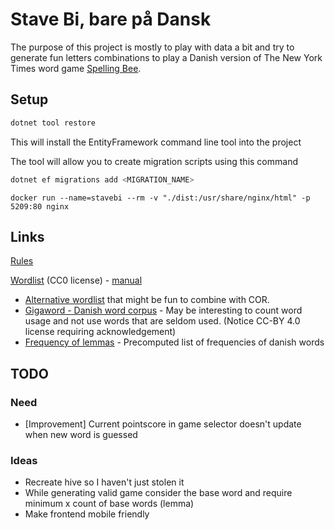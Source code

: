 # Stave Bi, bare på Dansk

The purpose of this project is mostly to play with data a bit and try to generate fun letters combinations to play a Danish version of The New York Times word game [Spelling Bee](https://www.nytimes.com/puzzles/spelling-bee).

## Setup

```sh
dotnet tool restore
```

This will install the EntityFramework command line tool into the project

The tool will allow you to create migration scripts using this command

```sh
dotnet ef migrations add <MIGRATION_NAME>
```

```
docker run --name=stavebi --rm -v "./dist:/usr/share/nginx/html" -p 5209:80 nginx
```

## Links

[Rules](https://www.nytimes.com/2021/07/26/crosswords/spelling-bee-forum-introduction.html)

[Wordlist](https://ordregister.dk/) (CC0 license) -
[manual](https://ordregister.dk/doc/COR.html)

- [Alternative wordlist](https://korpus.dsl.dk/resources/licences/dsl-open.html) that might be fun to combine with COR.
- [Gigaword - Danish word corpus](https://gigaword.dk/) - May be interesting to count word usage and not use words that are seldom used. (Notice CC-BY 4.0 license requiring acknowledgement)
- [Frequency of lemmas](https://korpus.dsl.dk/resources/details/freq-lemmas.html) - Precomputed list of frequencies of danish words

## TODO

### Need

- [Improvement] Current pointscore in game selector doesn't update when new word is guessed

### Ideas

- Recreate hive so I haven't just stolen it
- While generating valid game consider the base word and require minimum x count of base words (lemma)
- Make frontend mobile friendly
